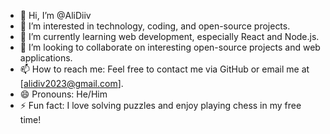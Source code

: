 - 👋 Hi, I’m @AliDiiv
- 👀 I’m interested in technology, coding, and open-source projects.
- 🌱 I’m currently learning web development, especially React and Node.js.
- 💞️ I’m looking to collaborate on interesting open-source projects and web applications.
- 📫 How to reach me: Feel free to contact me via GitHub or email me at [alidiv2023@gmail.com].
- 😄 Pronouns: He/Him
- ⚡ Fun fact: I love solving puzzles and enjoy playing chess in my free time!

<!---
AliDiiv/AliDiiv is a ✨ special ✨ repository because its `README.md` (this file) appears on your GitHub profile.
You can click the Preview link to take a look at your changes.
--->
